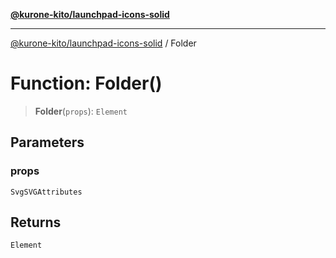 [**@kurone-kito/launchpad-icons-solid**](../README.md)

***

[@kurone-kito/launchpad-icons-solid](../globals.md) / Folder

# Function: Folder()

> **Folder**(`props`): `Element`

## Parameters

### props

`SvgSVGAttributes`

## Returns

`Element`
